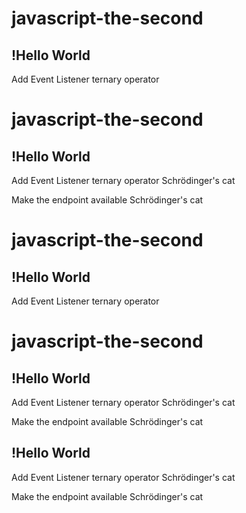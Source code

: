 # javascript-the-second

## !Hello World

Add Event Listener
ternary operator
# javascript-the-second

## !Hello World

Add Event Listener
ternary operator
Schrödinger's cat

Make the endpoint available 
Schrödinger's cat
# javascript-the-second

## !Hello World

Add Event Listener
ternary operator
# javascript-the-second

## !Hello World

Add Event Listener
ternary operator
Schrödinger's cat

Make the endpoint available 
Schrödinger's cat

## !Hello World

Add Event Listener
ternary operator
Schrödinger's cat

Make the endpoint available 
Schrödinger's cat
